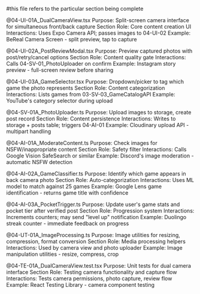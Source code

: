 #this file refers to the particular section being complete 

@04-UI-01A_DualCameraView.tsx
Purpose: Split-screen camera interface for simultaneous front/back capture
Section Role: Core content creation UI
Interactions: Uses Expo Camera API; passes images to 04-UI-02
Example: BeReal Camera Screen - split preview, tap to capture

@04-UI-02A_PostReviewModal.tsx
Purpose: Preview captured photos with post/retry/cancel options
Section Role: Content quality gate
Interactions: Calls 04-SV-01_PhotoUploader on confirm
Example: Instagram story preview - full-screen review before sharing

@04-UI-03A_GameSelector.tsx
Purpose: Dropdown/picker to tag which game the photo represents
Section Role: Content categorization
Interactions: Lists games from 03-SV-03_GameCatalogAPI
Example: YouTube's category selector during upload

@04-SV-01A_PhotoUploader.ts
Purpose: Upload images to storage, create post record
Section Role: Content persistence
Interactions: Writes to storage + posts table; triggers 04-AI-01
Example: Cloudinary upload API - multipart handling

@04-AI-01A_ModerateContent.ts
Purpose: Check images for NSFW/inappropriate content
Section Role: Safety filter
Interactions: Calls Google Vision SafeSearch or similar
Example: Discord's image moderation - automatic NSFW detection

@04-AI-02A_GameClassifier.ts
Purpose: Identify which game appears in back camera photo
Section Role: Auto-categorization
Interactions: Uses ML model to match against 25 games
Example: Google Lens game identification - returns game title with confidence

@04-AI-03A_PocketTrigger.ts
Purpose: Update user's game stats and pocket tier after verified post
Section Role: Progression system
Interactions: Increments counters; may send "level up" notification
Example: Duolingo streak counter - immediate feedback on progress

@04-UT-01A_ImageProcessing.ts
Purpose: Image utilities for resizing, compression, format conversion
Section Role: Media processing helpers
Interactions: Used by camera view and photo uploader
Example: Image manipulation utilities - resize, compress, crop

@04-TE-01A_DualCameraView.test.tsx
Purpose: Unit tests for dual camera interface
Section Role: Testing camera functionality and capture flow
Interactions: Tests camera permissions, photo capture, review flow
Example: React Testing Library - camera component testing
